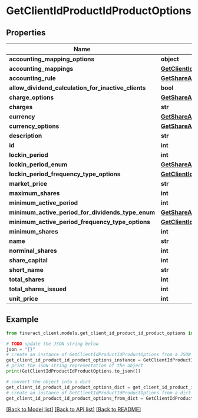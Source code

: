 # GetClientIdProductIdProductOptions


## Properties

Name | Type | Description | Notes
------------ | ------------- | ------------- | -------------
**accounting_mapping_options** | **object** |  | [optional] 
**accounting_mappings** | [**GetClientIdProductIdAccountingMappings**](GetClientIdProductIdAccountingMappings.md) |  | [optional] 
**accounting_rule** | [**GetShareAccountsClientIdProductIdAccountingRule**](GetShareAccountsClientIdProductIdAccountingRule.md) |  | [optional] 
**allow_dividend_calculation_for_inactive_clients** | **bool** |  | [optional] 
**charge_options** | [**GetShareAccountsChargeOptions**](GetShareAccountsChargeOptions.md) |  | [optional] 
**charges** | **str** |  | [optional] 
**currency** | [**GetShareAccountsCurrency**](GetShareAccountsCurrency.md) |  | [optional] 
**currency_options** | [**GetShareAccountsCurrency**](GetShareAccountsCurrency.md) |  | [optional] 
**description** | **str** |  | [optional] 
**id** | **int** |  | [optional] 
**lockin_period** | **int** |  | [optional] 
**lockin_period_enum** | [**GetShareAccountsClientIdProductIdLockPeriodTypeEnum**](GetShareAccountsClientIdProductIdLockPeriodTypeEnum.md) |  | [optional] 
**lockin_period_frequency_type_options** | [**GetClientIdProductIdLockinPeriodFrequencyTypeOptions**](GetClientIdProductIdLockinPeriodFrequencyTypeOptions.md) |  | [optional] 
**market_price** | **str** |  | [optional] 
**maximum_shares** | **int** |  | [optional] 
**minimum_active_period** | **int** |  | [optional] 
**minimum_active_period_for_dividends_type_enum** | [**GetShareAccountsClientIdProductIdMinimumActivePeriodForDividendsTypeEnum**](GetShareAccountsClientIdProductIdMinimumActivePeriodForDividendsTypeEnum.md) |  | [optional] 
**minimum_active_period_frequency_type_options** | [**GetClientIdProductIdMinimumActivePeriodFrequencyTypeOptions**](GetClientIdProductIdMinimumActivePeriodFrequencyTypeOptions.md) |  | [optional] 
**minimum_shares** | **int** |  | [optional] 
**name** | **str** |  | [optional] 
**norminal_shares** | **int** |  | [optional] 
**share_capital** | **int** |  | [optional] 
**short_name** | **str** |  | [optional] 
**total_shares** | **int** |  | [optional] 
**total_shares_issued** | **int** |  | [optional] 
**unit_price** | **int** |  | [optional] 

## Example

```python
from fineract_client.models.get_client_id_product_id_product_options import GetClientIdProductIdProductOptions

# TODO update the JSON string below
json = "{}"
# create an instance of GetClientIdProductIdProductOptions from a JSON string
get_client_id_product_id_product_options_instance = GetClientIdProductIdProductOptions.from_json(json)
# print the JSON string representation of the object
print(GetClientIdProductIdProductOptions.to_json())

# convert the object into a dict
get_client_id_product_id_product_options_dict = get_client_id_product_id_product_options_instance.to_dict()
# create an instance of GetClientIdProductIdProductOptions from a dict
get_client_id_product_id_product_options_from_dict = GetClientIdProductIdProductOptions.from_dict(get_client_id_product_id_product_options_dict)
```
[[Back to Model list]](../README.md#documentation-for-models) [[Back to API list]](../README.md#documentation-for-api-endpoints) [[Back to README]](../README.md)


